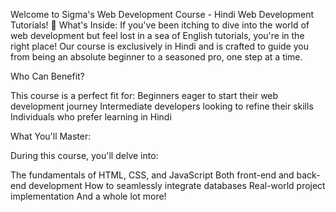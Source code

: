 Welcome to Sigma's Web Development Course - Hindi Web Development Tutorials! 🚀
What's Inside:
If you've been itching to dive into the world of web development but feel lost in a sea of English tutorials, you're in the right place! Our course is exclusively in Hindi and is crafted to guide you from being an absolute beginner to a seasoned pro, one step at a time.

Who Can Benefit?

This course is a perfect fit for:
Beginners eager to start their web development journey
Intermediate developers looking to refine their skills
Individuals who prefer learning in Hindi

What You'll Master:

During this course, you'll delve into:

The fundamentals of HTML, CSS, and JavaScript
Both front-end and back-end development
How to seamlessly integrate databases
Real-world project implementation
And a whole lot more!